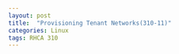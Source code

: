 ```yaml
---
layout: post
title:  "Provisioning Tenant Networks(310-11)"
categories: Linux
tags: RHCA 310
---
```

